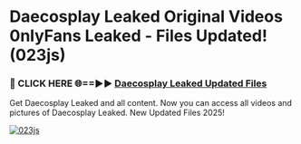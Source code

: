 # Daecosplay Leaked Original Videos 0nlyFans Leaked - Files Updated! (023js)

<h3>🔴 CLICK HERE 🌐==►► <a href="https://tinyurl.com/ehrbuxhb" rel="nofollow">Daecosplay Leaked Updated Files</a></h3>

Get Daecosplay Leaked and all content. Now you can access all videos and pictures of Daecosplay Leaked. New Updated Files 2025!

[![023js](https://i.imgur.com/lVYEuWS.gif)](https://tinyurl.com/ehrbuxhb)

